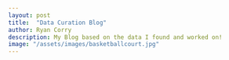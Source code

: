 ```yaml
---
layout: post
title:  "Data Curation Blog"
author: Ryan Corry
description: My Blog based on the data I found and worked on!
image: "/assets/images/basketballcourt.jpg"
---
```


